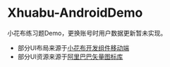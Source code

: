 # Xhuabu-AndroidDemo

小花布练习题Demo，更换账号时用户数据更新暂未实现。

 - 部分UI布局来源于[小花布开发组件移动端](https://www.xhuabu.com/designCode/design-Mobile)
 - 部分UI资源来源于[阿里巴巴矢量图标库](http://www.iconfont.cn/)
